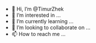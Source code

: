 - 👋 Hi, I’m @TimurZhek
- 👀 I’m interested in ...
- 🌱 I’m currently learning ...
- 💞️ I’m looking to collaborate on ...
- 📫 How to reach me ...

<!---
TimurZhek/TimurZhek is a ✨ special ✨ repository because its `README.md` (this file) appears on your GitHub profile.
You can click the Preview link to take a look at your changes.
--->
